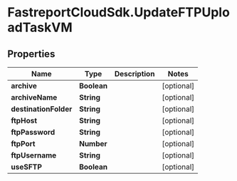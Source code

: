 # FastreportCloudSdk.UpdateFTPUploadTaskVM

## Properties

Name | Type | Description | Notes
------------ | ------------- | ------------- | -------------
**archive** | **Boolean** |  | [optional] 
**archiveName** | **String** |  | [optional] 
**destinationFolder** | **String** |  | [optional] 
**ftpHost** | **String** |  | [optional] 
**ftpPassword** | **String** |  | [optional] 
**ftpPort** | **Number** |  | [optional] 
**ftpUsername** | **String** |  | [optional] 
**useSFTP** | **Boolean** |  | [optional] 


